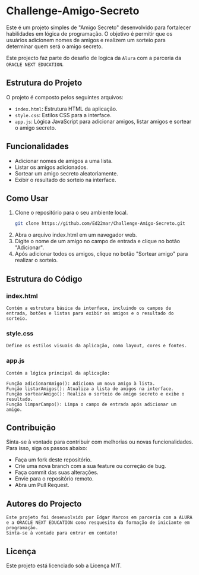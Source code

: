 # Challenge-Amigo-Secreto

Este é um projeto simples de "Amigo Secreto" desenvolvido para fortalecer habilidades em lógica de programação. O objetivo é permitir que os usuários adicionem nomes de amigos e realizem um sorteio para determinar quem será o amigo secreto.

Este projecto faz parte do desafio de logica da ` Alura ` com a parceria da ` ORACLE NEXT EDUCATION `.

## Estrutura do Projeto

O projeto é composto pelos seguintes arquivos:

- `index.html`: Estrutura HTML da aplicação.
- `style.css`: Estilos CSS para a interface.
- `app.js`: Lógica JavaScript para adicionar amigos, listar amigos e sortear o amigo secreto.

## Funcionalidades

- Adicionar nomes de amigos a uma lista.
- Listar os amigos adicionados.
- Sortear um amigo secreto aleatoriamente.
- Exibir o resultado do sorteio na interface.

## Como Usar

1. Clone o repositório para o seu ambiente local.
   ```bash
   git clone https://github.com/Ed22mar/Challenge-Amigo-Secreto.git

2. Abra o arquivo index.html em um navegador web.
3. Digite o nome de um amigo no campo de entrada e clique no botão "Adicionar".
4. Após adicionar todos os amigos, clique no botão "Sortear amigo" para realizar o sorteio.

## Estrutura do Código

### index.html
    Contém a estrutura básica da interface, incluindo os campos de entrada, botões e listas para exibir os amigos e o resultado do sorteio.

### style.css
    Define os estilos visuais da aplicação, como layout, cores e fontes.

### app.js
    Contém a lógica principal da aplicação:

    Função adicionarAmigo(): Adiciona um novo amigo à lista.
    Função listarAmigos(): Atualiza a lista de amigos na interface.
    Função sortearAmigo(): Realiza o sorteio do amigo secreto e exibe o resultado.
    Função limparCampo(): Limpa o campo de entrada após adicionar um amigo.

## Contribuição
Sinta-se à vontade para contribuir com melhorias ou novas funcionalidades. Para isso, siga os passos abaixo:

- Faça um fork deste repositório.
- Crie uma nova branch com a sua feature ou correção de bug.
- Faça commit das suas alterações.
- Envie para o repositório remoto.
- Abra um Pull Request.

## Autores do Projecto
    Este projeto foi desenvolvido por Edgar Marcos em parceria com a ALURA e a ORACLE NEXT EDUCATION como resquesito da formação de iniciante em programação. 
    Sinta-se à vontade para entrar em contato!

## Licença
Este projeto está licenciado sob a Licença MIT.